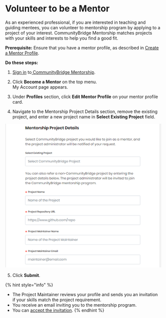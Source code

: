 # Volunteer to be a Mentor

As an experienced professional, if you are interested in teaching and guiding mentees, you can volunteer to mentorship program by applying to a project of your interest. CommunityBridge Mentorship matches projects with your skills and interests to help you find a good fit.

**Prerequisite:** Ensure that you have a mentor profile, as described in [Create a Mentor Profile](become-a-mentor/create-a-mentor-profile.md).

**Do these steps:**

1. [Sign in](../../../sso/sign-in/) to[ CommunityBridge Mentorship](https://people.communitybridge.org/).

2. Click **Become a Mentor** on the top menu.  
     My Account page appears.

3. Under **Profiles** section, click **Edit Mentor Profile** on your mentor profile card.

4. Navigate to the Mentorship Project Details section, remove the existing project, and enter a new project name in **Select Existing Project** field.

![Mentorship Project Details](../../../.gitbook/assets/mentorship-project-details.png)

5. Click **Submit**.

{% hint style="info" %}
* The Project Maintainer reviews your profile and sends you an invitation if your skills match the project requirement.
* You receive an email inviting you to the mentorship program.
* You can [accept the invitation](become-a-mentor/accept-to-be-a-mentor-from-an-email-invitation.md).
{% endhint %}

